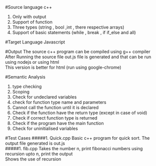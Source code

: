 #Source language 
c++  
1. Only with output  
2. Support of function  
3. Three types (string , bool ,int , there respective arrays)  
4. Support of basic statements (while , break , if if_else and all)  

 
#Target Language 
Javascript  

#Output 
The source c++ program can be compiled using g++ compiler  
After Running the source file out.js file is generated and that can be run using nodejs or using html  
This version is better for html (run using google-chrome)  

#Semantic Analysis

1. type checking  
2. Scoping  
3. Check for undeclared variables  
4. check for function type name and parameters  
5. Cannot call the function until it is declared  
6. Check if the function have the return type (except in case of void)  
7. Check if correct function type is returned  
8. Check if the program have the main function  
9. Check for uninitialised variables  

#Test Cases
#####1. Quick.cpp
Basic c++ program for quick sort. The output file generated is out.js   
#####1. fib.cpp
Takes the number n, print fibonacci numbers using recursion upto n, print the output  
Shows the use of recursion  
